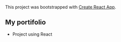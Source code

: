 This project was bootstrapped with [Create React App](https://github.com/facebookincubator/create-react-app).

## My portifolio

* Project using React
